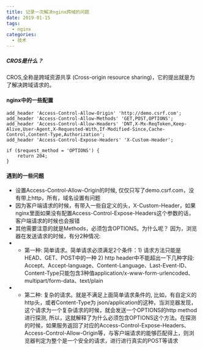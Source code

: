 ```yaml
---
title: 记录一次解决nginx跨域的问题 
date: 2019-01-15
tags:
  - nginx 
categories:
  - 技术
---
```


##### CROS是什么？ 
CROS,全称是跨域资源共享 (Cross-origin resource sharing)，它的提出就是为了解决跨域请求的。
<!--more-->

#### nginx中的一些配置
```
add_header 'Access-Control-Allow-Origin' 'http://demo.csrf.com';
add_header 'Access-Control-Allow-Methods' 'GET,POST,OPTIONS';
add_header 'Access-Control-Allow-Headers' 'DNT,X-Mx-ReqToken,Keep-Alive,User-Agent,X-Requested-With,If-Modified-Since,Cache-Control,Content-Type,Authorization';
add_header 'Access-Control-Expose-Headers' 'X-Custom-Header';

if ($request_method = 'OPTIONS') {
    return 204;
}
```

#### 遇到的一些问题
- 设置Access-Control-Allow-Origin的时候, 仅仅只写了demo.csrf.com，没有带上http，所有，域名设置有问题
- 因为客户端请求的时候，有带入一些自定义的头，X-Custom-Header，如果nginx里面如果没有配置Access-Control-Expose-Headers这个参数的话，客户端请求的时候也会报错
- 其他需要注意的就是Methods，必须包含OPTIONS。为什么呢？ 因为，浏览器在发送请求的时候，有分2种情况: 
- - 第一种: 简单请求。简单请求必须满足2个条件：1) 请求方法只能是HEAD、GET、POST中的一种 2) http header中不能超出一下几种字段: Accept、Accept-language、Content-Language、Last-Event-ID、Content-Type只能包含3种值application/x-www-form-urlencoded、multipart/form-data、text/plain
- - 第二种: 复杂的请求。就是不满足上面简单请求条件的, 比如，有自定义的http头，或者Content-Type为 json/application的这种，当浏览器发现，这个请求为一个复杂请求的时候，就会发送一个OPTIONS的http method进行探测, 所以，这就解释了为什么必须包含OPTIONS这个方法。在探测的时候，如果服务返回了对应的Access-Control-Expose-Headers、Access-Control-Allow-Origin等，与客户端请求的能够匹配得上，则浏览器判定为整个是一个安全的请求，进行进行真实的POST等请求
